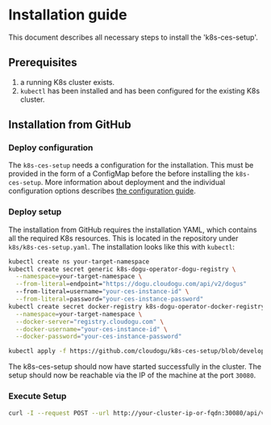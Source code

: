 # Installation guide

This document describes all necessary steps to install the 'k8s-ces-setup'.

## Prerequisites

1. a running K8s cluster exists.
2. `kubectl` has been installed and has been configured for the existing K8s cluster.

## Installation from GitHub

### Deploy configuration

The `k8s-ces-setup` needs a configuration for the installation. This must be provided in the form of a ConfigMap before the
before installing the `k8s-ces-setup`. More information about deployment and the individual
configuration options describes [the configuration guide](configuration_guide_en.md).

### Deploy setup

The installation from GitHub requires the installation YAML, which contains all the required K8s resources. This is located
in the repository under `k8s/k8s-ces-setup.yaml`. The installation looks like this with `kubectl`:

```bash
kubectl create ns your-target-namespace
kubectl create secret generic k8s-dogu-operator-dogu-registry \
  --namespace=your-target-namespace \
  --from-literal=endpoint="https://dogu.cloudogu.com/api/v2/dogus"
  --from-literal=username="your-ces-instance-id" \
  --from-literal=password="your-ces-instance-password"
kubectl create secret docker-registry k8s-dogu-operator-docker-registry \
  --namespace=your-target-namespace \
  --docker-server="registry.cloudogu.com" \
  --docker-username="your-ces-instance-id" \
  --docker-password="your-ces-instance-password"

kubectl apply -f https://github.com/cloudogu/k8s-ces-setup/blob/develop/k8s/k8s-ces-setup.yaml
```

The k8s-ces-setup should now have started successfully in the cluster. The setup should now be reachable via the IP of the machine at
the port `30080`.

### Execute Setup

```bash
curl -I --request POST --url http://your-cluster-ip-or-fqdn:30080/api/v1/setup
```